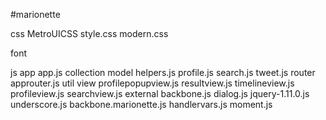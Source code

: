 #marionette

css
  MetroUICSS
  style.css
  modern.css

font
  
js
  app
    app.js
    collection
    model
      helpers.js
      profile.js
      search.js
      tweet.js
    router
      approuter.js
    util
    view
      profilepopupview.js
      resultview.js
      timelineview.js
      profileview.js
      searchview.js
  external
    backbone.js
    dialog.js
    jquery-1.11.0.js
    underscore.js
    backbone.marionette.js
    handlervars.js
    moment.js


